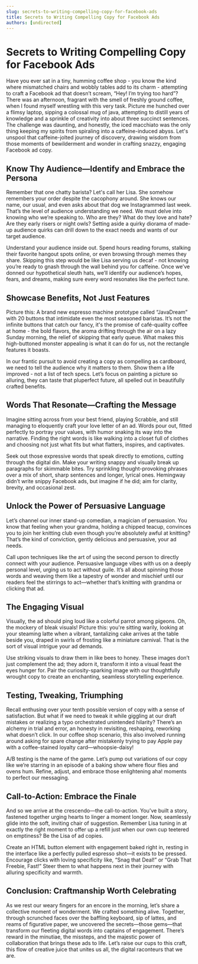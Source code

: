 ```yaml
---
slug: secrets-to-writing-compelling-copy-for-facebook-ads
title: Secrets to Writing Compelling Copy for Facebook Ads
authors: [undirected]
---
```



# Secrets to Writing Compelling Copy for Facebook Ads

Have you ever sat in a tiny, humming coffee shop - you know the kind where mismatched chairs and wobbly tables add to its charm - attempting to craft a Facebook ad that doesn’t scream, “Hey! I’m trying too hard”? There was an afternoon, fragrant with the smell of freshly ground coffee, when I found myself wrestling with this very task. Picture me hunched over a flimsy laptop, sipping a colossal mug of java, attempting to distill years of knowledge and a sprinkle of creativity into about three succinct sentences. The challenge was daunting, and honestly, the iced macchiato was the only thing keeping my spirits from spiraling into a caffeine-induced abyss. Let's unspool that caffeine-jolted journey of discovery, drawing wisdom from those moments of bewilderment and wonder in crafting snazzy, engaging Facebook ad copy.

## Know Thy Audience—Identify and Embrace the Persona

Remember that one chatty barista? Let's call her Lisa. She somehow remembers your order despite the cacophony around. She knows our name, our usual, and even asks about that dog we Instagrammed last week. That’s the level of audience understanding we need. We must delve into knowing who we’re speaking to. Who are they? What do they love and hate? Are they early risers or night owls? Setting aside a quirky diorama of made-up audience quirks can drill down to the exact needs and wants of our target audience.

Understand your audience inside out. Spend hours reading forums, stalking their favorite hangout spots online, or even browsing through memes they share. Skipping this step would be like Lisa serving us decaf - not knowing you’re ready to gnash through the wall behind you for caffeine. Once we’ve donned our hypothetical sleuth hats, we’ll identify our audience’s hopes, fears, and dreams, making sure every word resonates like the perfect tune.

## Showcase Benefits, Not Just Features

Picture this: A brand new espresso machine prototype called “JavaDream” with 20 buttons that intimidate even the most seasoned baristas. It’s not the infinite buttons that catch our fancy, it's the promise of café-quality coffee at home - the bold flavors, the aroma drifting through the air on a lazy Sunday morning, the relief of skipping that early queue. What makes this high-buttoned monster appealing is what it can do for us, not the rectangle features it boasts.

In our frantic pursuit to avoid creating a copy as compelling as cardboard, we need to tell the audience why it matters to them. Show them a life improved - not a list of tech specs. Let’s focus on painting a picture so alluring, they can taste that pluperfect future, all spelled out in beautifully crafted benefits.

## Words That Resonate—Crafting the Message

Imagine sitting across from your best friend, playing Scrabble, and still managing to eloquently craft your love letter of an ad. Words pour out, fitted perfectly to portray your values, with humor snaking its way into the narrative. Finding the right words is like walking into a closet full of clothes and choosing not just what fits but what flatters, inspires, and captivates.

Seek out those expressive words that speak directly to emotions, cutting through the digital din. Make your writing snappy and visually break up paragraphs for skimmable bites. Try sprinkling thought-provoking phrases over a mix of short, sharp sentences and longer, lyrical ones. Hemingway didn’t write snippy Facebook ads, but imagine if he did; aim for clarity, brevity, and occasional zest.

## Unlock the Power of Persuasive Language

Let’s channel our inner stand-up comedian, a magician of persuasion. You know that feeling when your grandma, holding a chipped teacup, convinces you to join her knitting club even though you’re absolutely awful at knitting? That’s the kind of conviction, gently delicious and persuasive, your ad needs.

Call upon techniques like the art of using the second person to directly connect with your audience. Persuasive language vibes with us on a deeply personal level, urging us to act without guile. It’s all about spinning those words and weaving them like a tapestry of wonder and mischief until our readers feel the stirrings to act—whether that’s knitting with grandma or clicking that ad.

## The Engaging Visual

Visually, the ad should ping loud like a colorful parrot among pigeons. Oh, the mockery of bleak visuals! Picture this: you're sitting warily, looking at your steaming latte when a vibrant, tantalizing cake arrives at the table beside you, draped in swirls of frosting like a miniature carnival. That is the sort of visual intrigue your ad demands.

Use striking visuals to draw them in like bees to honey. These images don’t just complement the ad; they adorn it, transform it into a visual feast the eyes hunger for. Pair the curiosity-sparking image with our thoughtfully wrought copy to create an enchanting, seamless storytelling experience.

## Testing, Tweaking, Triumphing

Recall enthusing over your tenth possible version of copy with a sense of satisfaction. But what if we need to tweak it while giggling at our draft mistakes or realizing a typo orchestrated unintended hilarity? There’s an alchemy in trial and error, an honesty in revisiting, reshaping, reworking what doesn’t click. In our coffee shop scenario, this also involved running around asking for spare change after mistakenly trying to pay Apple pay with a coffee-stained loyalty card—whoopsie-daisy!

A/B testing is the name of the game. Let’s pump out variations of our copy like we’re starring in an episode of a baking show where flour flies and ovens hum. Refine, adjust, and embrace those enlightening aha! moments to perfect our messaging.

## Call-to-Action: Embrace the Finale

And so we arrive at the crescendo—the call-to-action. You’ve built a story, fastened together urging hearts to linger a moment longer. Now, seamlessly glide into the soft, inviting chair of suggestion. Remember Lisa tuning in at exactly the right moment to offer up a refill just when our own cup teetered on emptiness? Be the Lisa of ad copies.

Create an HTML button element with engagement baked right in, resting in the interface like a perfectly pulled espresso shot—it exists to be pressed. Encourage clicks with loving specificity like, “Snag that Deal!” or “Grab That Freebie, Fast!” Steer them to what happens next in their journey with alluring specificity and warmth.

## Conclusion: Craftmanship Worth Celebrating

As we rest our weary fingers for an encore in the morning, let’s share a collective moment of wonderment. We crafted something alive. Together, through scrunched faces over the baffling keyboard, sip of lattes, and reams of figurative paper, we uncovered the secrets—those gems—that transform our fleeting digital words into captains of engagement. There’s reward in the minutiae, the missteps, and the majestic power of collaboration that brings these ads to life. Let’s raise our cups to this craft, this flow of creative juice that unites us all, the digital raconteurs that we are.